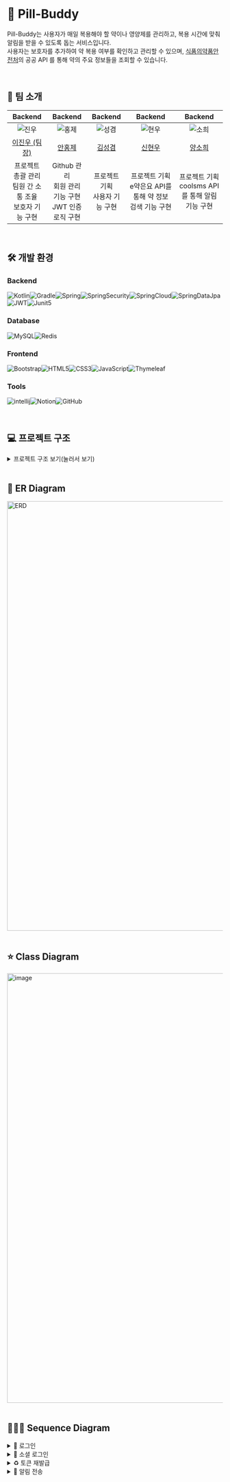 # 💊 Pill-Buddy

Pill-Buddy는 사용자가 매일 복용해야 할 약이나 영양제를 관리하고, 복용 시간에 맞춰 알림을 받을 수 있도록 돕는 서비스입니다.<br> 사용자는 보호자를 추가하여 약 복용 여부를 확인하고 관리할 수 있으며, [식품의약품안전처](https://www.mfds.go.kr/index.do)의 공공 API 를 통해 약의 주요 정보들을 조회할 수 있습니다.

<br>

## 👬 팀 소개
|                                        Backend                                         |                                        Backend                                         |                           Backend                            |                           Backend                            |                           Backend                            |
|:--------------------------------------------------------------------------------------:|:--------------------------------------------------------------------------------------:|:-------------------------------------------------------------:|:-------------------------------------------------------------:|:-------------------------------------------------------------:|
| ![진우](https://github.com/user-attachments/assets/43b44089-e9a1-4e6a-89a1-b1bc9a8e8a4a) | ![홍제](https://github.com/user-attachments/assets/6ab12390-7dd5-46c7-88dd-b808a86de5dd) | ![성겸](https://github.com/user-attachments/assets/d12b5ad8-95b9-4e1c-a207-e99a7a123e38) | ![현우](https://github.com/user-attachments/assets/7e75a7a3-d77b-44bd-8dcb-080378caf6e9) | ![소희](https://github.com/user-attachments/assets/b729e0e6-2724-471f-b544-a31e46d0a0d6) |
|                        [이진우 (팀장)](https://github.com/jinw0olee)                        |                           [안홍제](https://github.com/hongjeZZ)                           |      [김성겸](https://github.com/xxxkyeom)      |      [신현우](https://github.com/Dia2Fan)      |      [양소희](https://github.com/MisaSohee)      |
|   프로젝트 총괄 관리<br>팀원 간 소통 조율<br>보호자 기능 구현   |                       Github 관리<br>회원 관리 기능 구현<br>JWT 인증 로직 구현                       | 프로젝트 기획<br>사용자 기능 구현 | 프로젝트 기획<br>e약은요 API를 통해 약 정보 검색 기능 구현 | 프로젝트 기획<br>coolsms API를 통해 알림 기능 구현 | 


<br>

## 🛠️ 개발 환경

### Backend
![Kotlin](https://img.shields.io/badge/kotlin-%237F52FF.svg?style=for-the-badge&logo=kotlin&logoColor=white)![Gradle](https://img.shields.io/badge/Gradle-02303A.svg?style=for-the-badge&logo=Gradle&logoColor=white)![Spring](https://img.shields.io/badge/spring%20boot-%236DB33F.svg?style=for-the-badge&logo=spring&logoColor=white)![SpringSecurity](https://img.shields.io/badge/spring%20security-%230DB33F.svg?style=for-the-badge&logo=springsecurity&logoColor=white)![SpringCloud](https://img.shields.io/badge/spring%20cloud-%236DB33F.svg?style=for-the-badge&logo=spring&logoColor=white)![SpringDataJpa](https://img.shields.io/badge/spring%20data%20jpa-%231DB33F.svg?style=for-the-badge&logo=spring&logoColor=white)![JWT](https://img.shields.io/badge/JWT-black?style=for-the-badge&logo=JSON%20web%20tokens)![Junit5](https://img.shields.io/badge/Junit5-25A162?style=for-the-badge&logo=junit5&logoColor=white)

### Database
![MySQL](https://img.shields.io/badge/mysql-4479A1.svg?style=for-the-badge&logo=mysql&logoColor=white)![Redis](https://img.shields.io/badge/redis-%23DD0031.svg?style=for-the-badge&logo=redis&logoColor=white)

### Frontend
![Bootstrap](https://img.shields.io/badge/bootstrap-%238511FA.svg?style=for-the-badge&logo=bootstrap&logoColor=white)![HTML5](https://img.shields.io/badge/html5-%23E34F26.svg?style=for-the-badge&logo=html5&logoColor=white)![CSS3](https://img.shields.io/badge/css-%231572B6.svg?style=for-the-badge&logo=css3&logoColor=white)![JavaScript](https://img.shields.io/badge/javascript-%23323330.svg?style=for-the-badge&logo=javascript&logoColor=%23F7DF1E)![Thymeleaf](https://img.shields.io/badge/Thymeleaf-%23005C0F.svg?style=for-the-badge&logo=Thymeleaf&logoColor=white)

### Tools
![intellij](https://img.shields.io/badge/IntelliJ_IDEA-000000.svg?style=for-the-badge&logo=intellij-idea&logoColor=white)![Notion](https://img.shields.io/badge/Notion-000000?style=for-the-badge&logo=notion&logoColor=white)![GitHub](https://img.shields.io/badge/git-F05032?style=for-the-badge&logo=github&logoColor=white")

<br>

## 💻 프로젝트 구조

<details>
  <summary>프로젝트 구조 보기(눌러서 보기)</summary>

```yml
├── main
│   ├── kotlin
│   │   └── medinine
│   │       └── pill_buddy
│   │           ├── PillBuddyApplication.kt
│   │           │
│   │           ├── domain
│   │           │   ├── medicationApi
│   │           │   │   ├── config
│   │           │   │   │   ├── EntityToDtoMapper.kt
│   │           │   │   │   └── RestTemplateConfig.kt
│   │           │   │   ├── controller
│   │           │   │   │   ├── MedicationApiController.kt
│   │           │   │   │   └── MedicationWebController.kt
│   │           │   │   ├── dto
│   │           │   │   │   ├── JsonForm.kt
│   │           │   │   │   ├── MedicationDTO.kt
│   │           │   │   │   ├── MedicationForm.kt
│   │           │   │   │   └── MyPageImpl.kt
│   │           │   │   ├── entity
│   │           │   │   │   └── Medication.kt
│   │           │   │   ├── repository
│   │           │   │   │   └── MedicationApiRepository.kt
│   │           │   │   └── service
│   │           │   │       └── MedicationApiService.kt
│   │           │   │  
│   │           │   ├── notification
│   │           │   │   ├── controller
│   │           │   │   │   ├── NotificationController.kt
│   │           │   │   │   └── NotificationWebController.kt
│   │           │   │   ├── dto
│   │           │   │   │   ├── NotificationDTO.kt
│   │           │   │   │   └── UpdateNotificationDTO.kt
│   │           │   │   ├── entity
│   │           │   │   │   └── Notification.kt
│   │           │   │   ├── provider
│   │           │   │   │   └── SmsProvider.kt
│   │           │   │   ├── repository
│   │           │   │   │   └── NotificationRepository.kt
│   │           │   │   └── service
│   │           │   │       └── NotificationService.kt
│   │           │   │  
│   │           │   ├── record
│   │           │   │   ├── dto
│   │           │   │   │   └── RecordDTO.kt
│   │           │   │   ├── entity
│   │           │   │   │   ├── Record.kt
│   │           │   │   │   └── Taken.kt
│   │           │   │   ├── repository
│   │           │   │   │   └── RecordRepository.kt
│   │           │   │   └── service
│   │           │   │       ├── RecordService.kt
│   │           │   │       └── RecordServiceImpl.kt
│   │           │   │  
│   │           │   ├── user
│   │           │   │   ├── caregiver
│   │           │   │   │   ├── controller
│   │           │   │   │   │   └── CaregiverController.kt
│   │           │   │   │   ├── entity
│   │           │   │   │   │   └── Caregiver.kt
│   │           │   │   │   ├── repository
│   │           │   │   │   │   └── CaregiverRepository.kt
│   │           │   │   │   └── service
│   │           │   │   │       └── CaregiverService.kt
│   │           │   │   │  
│   │           │   │   ├── caretaker
│   │           │   │   │   ├── controller
│   │           │   │   │   │   └── CaretakerController.kt
│   │           │   │   │   ├── dto
│   │           │   │   │   │   └── CaretakerCaregiverDTO.kt
│   │           │   │   │   ├── entity
│   │           │   │   │   │   ├── Caretaker.kt
│   │           │   │   │   │   └── CaretakerCaregiver.kt
│   │           │   │   │   ├── repository
│   │           │   │   │   │   ├── CaretakerCaregiverRepository.kt
│   │           │   │   │   │   └── CaretakerRepository.kt
│   │           │   │   │   └── service
│   │           │   │   │       ├── CaretakerService.kt
│   │           │   │   │       └── CaretakerServiceImpl.kt
│   │           │   │   │  
│   │           │   │   ├── controller
│   │           │   │   │   ├── AuthController.kt
│   │           │   │   │   └── UserController.kt
│   │           │   │   ├── dto
│   │           │   │   │   ├── JoinDto.kt
│   │           │   │   │   ├── LoginDto.kt
│   │           │   │   │   ├── UserDto.kt
│   │           │   │   │   ├── UserPasswordUpdateDto.kt
│   │           │   │   │   ├── UserType.kt
│   │           │   │   │   └── UserUpdateDto.kt
│   │           │   │   ├── entity
│   │           │   │   │   ├── Role.kt
│   │           │   │   │   └── User.kt
│   │           │   │   │── service
│   │           │   │   │   ├── AuthService.kt
│   │           │   │   │   ├── CustomUserDetails.kt
│   │           │   │   │   ├── MyUserDetailService.kt
│   │           │   │   │   └── UserService.kt
│   │           │   │   │
│   │           │   │   ├── oauth
│   │           │   │   │   ├── constant
│   │           │   │   │   │   ├── KakaoProperty.kt
│   │           │   │   │   │   └── NaverProperty.kt
│   │           │   │   │   ├── controller
│   │           │   │   │   │   └── OAuthController.kt
│   │           │   │   │   ├── dto
│   │           │   │   │   │   ├── KakaoUserResponse.kt
│   │           │   │   │   │   ├── NaverUserResponse.kt
│   │           │   │   │   │   ├── OAuthProfile.kt
│   │           │   │   │   │   └── OAuthTokenResponse.kt
│   │           │   │   │   └── service
│   │           │   │   │       ├── OAuthClient.kt
│   │           │   │   │       ├── SocialLoginService.kt
│   │           │   │   │       ├── UserReader.kt
│   │           │   │   │       ├── kakao
│   │           │   │   │       │   ├── KakaoAuthClient.kt
│   │           │   │   │       │   ├── KakaoClient.kt
│   │           │   │   │       │   └── KakaoProfileClient.kt
│   │           │   │   │       └── naver
│   │           │   │   │           ├── NaverAuthClient.kt
│   │           │   │   │           ├── NaverClient.kt
│   │           │   │   │           └── NaverProfileClient.kt
│   │           │   │   │
│   │           │   │   └── profile
│   │           │   │       ├── controller
│   │           │   │       │   └── ProfileController.kt
│   │           │   │       ├── dto
│   │           │   │       │   └── ProfileUploadDto.kt
│   │           │   │       ├── entity
│   │           │   │       │   └── Image.kt
│   │           │   │       ├── repository
│   │           │   │       │   └── ImageRepository.kt
│   │           │   │       └── service
│   │           │   │           ├── ProfileService.kt
│   │           │   │           └── uploader
│   │           │   │               ├── CaregiverProfileUploader.kt
│   │           │   │               ├── CaretakerProfileUploader.kt
│   │           │   │               └── ProfileUploader.kt
│   │           │   │   │  
│   │           │   │   │  
│   │           │   └── userMedication
│   │           │       ├── controller
│   │           │       │   └── UserMedicationController.kt
│   │           │       ├── dto
│   │           │       │   └── UserMedicationDTO.kt
│   │           │       ├── entity
│   │           │       │   ├── Frequency.kt
│   │           │       │   ├── MedicationType.kt
│   │           │       │   └── UserMedication.kt
│   │           │       ├── repository
│   │           │       │   └── UserMedicationRepository.kt
│   │           │       └── service
│   │           │           ├── UserMedicationService.kt
│   │           │           └── UserMedicationServiceImpl.kt
│   │           └── global
│   │               ├── advice
│   │               │   └── GlobalExceptionHandler.kt
│   │               ├── config
│   │               │   ├── FeignConfig.kt
│   │               │   ├── RedisCacheConfig.kt
│   │               │   ├── RedisConfig.kt
│   │               │   ├── SecurityConfig.kt
│   │               │   └── SwaggerConfig.kt
│   │               ├── entity
│   │               │   └── BaseTimeEntity.kt
│   │               ├── exception
│   │               │   ├── ErrorCode.kt
│   │               │   ├── ErrorResponse.kt
│   │               │   └── PillBuddyCustomException.kt
│   │               ├── jwt
│   │               │   ├── JwtAccessDeniedHandler.kt
│   │               │   ├── JwtAuthenticationEntryPoint.kt
│   │               │   ├── JwtAuthenticationFilter.kt
│   │               │   ├── JwtToken.kt
│   │               │   └── JwtTokenProvider.kt
│   │               ├── redis
│   │               │   └── RedisUtils.kt
│   │               └── util
│   │                   └── UploadUtils.kt
│   │  
│   └── resources
│       ├── application-db.yml
│       ├── application.yml
│       ├── static
│       │   ├── LoginForm.html
│       │   ├── afterLogin.html
│       │   ├── css
│       │   │   └── styles.css
│       │   ├── index.html
│       │   └── js
│       │       └── scripts.js
│       └── templates
│           ├── create_notification.html
│           ├── medication
│           │   ├── medication.html
│           │   ├── medicationList.html
│           │   └── search.html
│           ├── notifications.html
│           └── update_notification.html
└── test
├── kotlin
│   └── medinine
│       └── pill_buddy
│           ├── PillBuddyApplicationTests.kt
│           ├── domain
│           │   ├── medicationApi
│           │   │   ├── controller
│           │   │   │   └── MedicationApiControllerTest.kt
│           │   │   └── service
│           │   │       └── MedicationApiServiceTest.kt
│           │   ├── notification
│           │   │   ├── controller
│           │   │   │   └── NotificationControllerTest.kt
│           │   │   ├── repository
│           │   │   │   └── NotificationRepositoryTest.kt
│           │   │   └── service
│           │   │       └── NotificationServiceTest.kt
│           │   ├── user
│           │   │   ├── caregiver
│           │   │   │   ├── controller
│           │   │   │   │   └── CaregiverControllerTest.kt
│           │   │   │   ├── repository
│           │   │   │   │   └── CaregiverRepositoryTest.kt
│           │   │   │   └── service
│           │   │   │       └── CaregiverServiceTest.kt
│           │   │   ├── caretaker
│           │   │   │   ├── controller
│           │   │   │   │   └── CaretakerControllerTest.kt
│           │   │   │   └── service
│           │   │   │       └── CaretakerServiceImplTest.kt
│           │   │   ├── controller
│           │   │   │   ├── AuthControllerTest.kt
│           │   │   │   └── UserControllerTest.kt
│           │   │   ├── oauth
│           │   │   │   └── service
│           │   │   │       └── KakaoOAuthServiceTest.kt
│           │   │   ├── profile
│           │   │   │   └── service
│           │   │   │       ├── ProfileServiceTest.kt
│           │   │   │       └── uploader
│           │   │   │           ├── CaregiverProfileUploaderTest.kt
│           │   │   │           └── CaretakerProfileUploaderTest.kt
│           │   │   └── service
│           │   │       ├── AuthServiceTest.kt
│           │   │       ├── MyUserDetailServiceTest.kt
│           │   │       └── UserServiceTest.kt
│           │   └── userMedication
│           │       ├── controller
│           │       │   └── UserMedicationControllerTest.kt
│           │       └── service
│           │           └── UserMedicationServiceImplTest.kt
│           └── global
│               └── jwt
│                   └── JwtTokenProviderTest.kt
└── resources
└── application.yml

```

</details>

<br>

## 🔗 ER Diagram
<img width="1000" alt="ERD" src="https://github.com/user-attachments/assets/a643e7fe-787c-48e1-ac56-33ba4c9d1914">

<br>
<br>

## ⭐️ Class Diagram
<img width="1000" alt="image" src="https://github.com/user-attachments/assets/c2af143a-bb44-40f8-b5fe-beec11be6533">

<br>
<br>

## 👨🏻‍💻 Sequence Diagram

<details>
  <summary>🔐 로그인</summary>

![로그인 Sequence Diagram](https://github.com/user-attachments/assets/08db32d9-0fe0-4f63-87a3-dcfdc72271fc)

</details>

<details>
  <summary>📲 소셜 로그인</summary>

![소셜 로그인 Sequence Diagram](https://github.com/user-attachments/assets/b3628ebb-a8eb-43d2-83df-1bc5d1d4b40a)

</details>

<details>
  <summary>♻️ 토큰 재발급</summary>

![토큰 재발급 Sequence Diagram](https://github.com/user-attachments/assets/9afa4ff9-86b8-482b-9c17-bcad349e289b)

</details>

<details>
  <summary>💌 알림 전송</summary>

![알림 전송 Sequence Diagram](https://github.com/user-attachments/assets/240e999c-7156-4d40-9485-ee35c06c20c6)

</details>